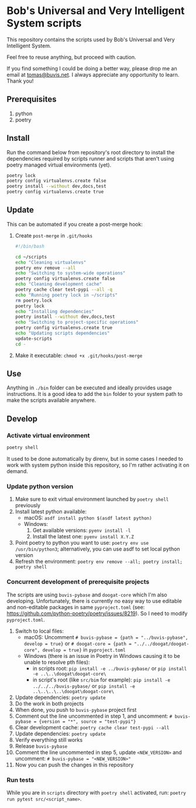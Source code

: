 # Bob's Universal and Very Intelligent System scripts

This repository contains the scripts used by Bob's Universal and Very Intelligent System.

Feel free to reuse anything, but proceed with caution.

If you find something I could be doing a better way, please drop me an email at <tomas@buvis.net>.
I always appreciate any opportunity to learn. Thank you!

## Prerequisites

1. python
2. poetry

## Install

Run the command below from repository's root directory to install the dependencies required by scripts runner and scripts that aren't using poetry managed virtual environments (yet).

```bash
poetry lock
poetry config virtualenvs.create false
poetry install --without dev,docs,test
poetry config virtualenvs.create true
```

## Update

This can be automated if you create a post-merge hook:

1. Create `post-merge` in `.git/hooks`

    ```bash
    #!/bin/bash

    cd ~/scripts
    echo "Cleaning virtualenvs"
    poetry env remove --all
    echo "Switching to system-wide operations"
    poetry config virtualenvs.create false
    echo "Cleaning development cache"
    poetry cache clear test-pypi --all -q
    echo "Running poetry lock in ~/scripts"
    rm poetry.lock
    poetry lock
    echo "Installing dependencies"
    poetry install --without dev,docs,test
    echo "Switching to project-specific operations"
    poetry config virtualenvs.create true
    echo "Updating scripts dependencies"
    update-scripts
    cd -
    ```

2. Make it executable: `chmod +x .git/hooks/post-merge`

## Use

Anything in `./bin` folder can be executed and ideally provides usage instructions. It is a good idea to add the `bin` folder to your system path to make the scripts available anywhere.

## Develop

### Activate virtual environment

```bash
poetry shell
```

It used to be done automatically by direnv, but in some cases I needed to work with system python inside this repository, so I'm rather activating it on demand.

### Update python version

1. Make sure to exit virtual environment launched by `poetry shell` previously
2. Install latest python available:
    - macOS: `asdf install python $(asdf latest python)`
    - Windows:
        1. Get available versions: `pyenv install -l`
        2. Install the latest one: `pyenv install X.Y.Z`
3. Point poetry to python you want to use: `poetry env use /usr/bin/python3`; alternatively, you can use asdf to set local python version
4. Refresh the environment: `poetry env remove --all; poetry install; poetry shell`

### Concurrent development of prerequisite projects

The scripts are using `buvis-pybase` and `doogat-core` which I'm also developing. Unfortunately, there is currently no easy way to use editable and non-editable packages in same `pyproject.toml` (see: <https://github.com/python-poetry/poetry/issues/8219>). So I need to modify `pyproject.toml`.

1. Switch to local files:
    - macOS: Uncomment `# buvis-pybase = {path = "../buvis-pybase", develop = true}` or `# doogat-core = {path = "../../doogat/doogat-core", develop = true}` in `pyproject.toml`
    - Windows (there is an issue in Poetry in Windows causing it to be unable to resolve pth files):
        + in scripts root: `pip install -e ../buvis-pybase/` or `pip install -e ..\..\doogat\doogat-core\`
        + in script's root (like `src/bim` for example): `pip install -e ../../../buvis-pybase/` or `pip install -e ..\..\..\..\doogat\doogat-core\`
2. Update dependencies: `poetry update`
3. Do the work in both projects
4. When done, you push to `buvis-pybase` project first
5. Comment out the line uncommented in step 1, and uncomment: `# buvis-pybase = {version = "*", source = "test-pypi"}`
6. Clear development cache: `poetry cache clear test-pypi --all`
7. Update dependencies: `poetry update`
8. Verify everything still works
9. Release `buvis-pybase`
10. Comment the line uncommented in step 5, update `<NEW_VERSION>` and uncomment: `# buvis-pybase = "<NEW_VERSION>"`
11. Now you can push the changes in this repository

### Run tests

While you are in `scripts` directory with `poetry shell` activated, run: `poetry run pytest src/<script_name>`.
